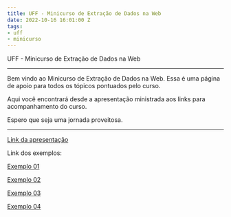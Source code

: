 ```yaml
---
title: UFF - Minicurso de Extração de Dados na Web
date: 2022-10-16 16:01:00 Z
tags:
- uff
- minicurso
---
```


UFF - Minicurso de Extração de Dados na Web

---

Bem vindo ao Minicurso de Extração de Dados na Web. Essa é uma página de apoio para todos os tópicos pontuados pelo curso.

Aqui você encontrará desde a apresentação ministrada aos links para acompanhamento do curso.

Espero que seja uma jornada proveitosa.

<!--more-->

---

[Link da apresentação](https://docs.google.com/presentation/d/142fm1cSVAAfKXl0khZZdSQjUuPbmDn1aIyorXkozkhM/edit?usp=sharing)

Link dos exemplos:

[Exemplo 01
](https://replit.com/@ovvesley/minicursouff#exemplo01.py)

[Exemplo 02
](https://replit.com/@ovvesley/minicursouff#exemplo02.py)

[Exemplo 03
](https://replit.com/@ovvesley/minicursouff#exemplo03.py)

[Exemplo 04
](https://replit.com/@ovvesley/minicursouff#exemplo04.py)